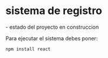 <h1>sistema de registro</h1>
 - estado del proyecto en construccion

 Para ejecutar el sistema debes poner:

```npm install react```
